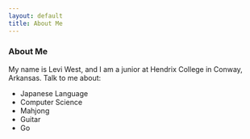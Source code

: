 ```yaml
---
layout: default
title: About Me
---
```


### About Me
My name is Levi West, and I am a junior at Hendrix College in Conway, Arkansas.
Talk to me about:
* Japanese Language
* Computer Science
* Mahjong
* Guitar
* Go
